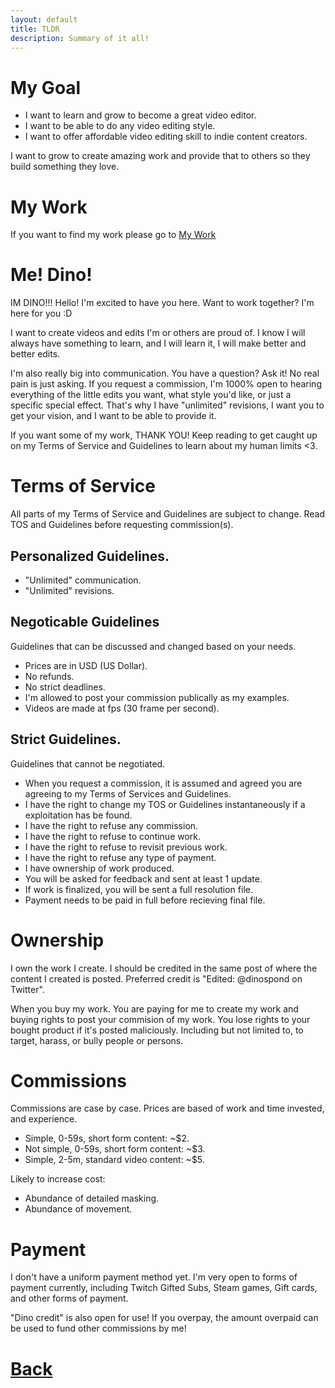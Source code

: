 ```yaml
---
layout: default
title: TLDR
description: Summary of it all!
---
```


# My Goal

- I want to learn and grow to become a great video editor. 
- I want to be able to do any video editing style.
- I want to offer affordable video editing skill to indie content creators.

I want to grow to create amazing work and provide that to others so they build something they love.

# My Work

If you want to find my work please go to [My Work](./https://its-me-dineo.github.io/mywork.html)

# Me! Dino!

IM DINO!!! Hello! I'm excited to have you here. Want to work together? I'm here for you :D

I want to create videos and edits I'm or others are proud of. I know I will always have something to learn, and I will learn it, I will make better and better edits.

I'm also really big into communication. You have a question? Ask it! No real pain is just asking. If you request a commission, I'm 1000% open to hearing everything of the little edits you want, what style you'd like, or just a specific special effect. That's why I have "unlimited" revisions, I want you to get your vision, and I want to be able to provide it.

If you want some of my work, THANK YOU! Keep reading to get caught up on my Terms of Service and Guidelines to learn about my human limits <3.

# Terms of Service

All parts of my Terms of Service and Guidelines are subject to change. Read TOS and Guidelines before requesting commission(s).

## Personalized Guidelines.

- "Unlimited" communication.
- "Unlimited" revisions.

## Negoticable Guidelines

Guidelines that can be discussed and changed based on your needs. 

- Prices are in USD (US Dollar).
- No refunds.
- No strict deadlines.
- I'm allowed to post your commission publically as my examples.
- Videos are made at fps (30 frame per second).

## Strict Guidelines.

Guidelines that cannot be negotiated.

- When you request a commission, it is assumed and agreed you are agreeing to my Terms of Services and Guidelines.
- I have the right to change my TOS or Guidelines instantaneously if a exploitation has be found. 
- I have the right to refuse any commission.
- I have the right to refuse to continue work.
- I have the right to refuse to revisit previous work.
- I have the right to refuse any type of payment.
- I have ownership of work produced.
- You will be asked for feedback and sent at least 1 update.
- If work is finalized, you will be sent a full resolution file.
- Payment needs to be paid in full before recieving final file.

# Ownership

I own the work I create. I should be credited in the same post of where the content I created is posted. Preferred credit is "Edited: @dinospond on Twitter".

When you buy my work. You are paying for me to create my work and buying rights to post your commision of my work. You lose rights to your bought product if it's posted maliciously. Including but not limited to, to target, harass, or bully people or persons.

# Commissions

Commissions are case by case. Prices are based of work and time invested, and experience.

- Simple, 0-59s, short form content: ~$2.
- Not simple, 0-59s, short form content: ~$3.
- Simple, 2-5m, standard video content: ~$5.

Likely to increase cost:

- Abundance of detailed masking.
- Abundance of movement.

# Payment

I don't have a uniform payment method yet. I'm very open to forms of payment currently, including Twitch Gifted Subs, Steam games, Gift cards, and other forms of payment. 

"Dino credit" is also open for use! If you overpay, the amount overpaid can be used to fund other commissions by me!

# [**Back**](./)
